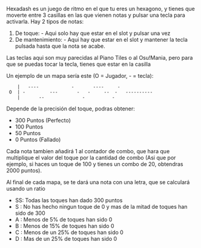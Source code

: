 Hexadash es un juego de ritmo en el que tu eres un hexagono, y tienes que moverte entre 3 casillas en las que vienen notas y pulsar una tecla para activarla. Hay 2 tipos de notas:
1) De toque:
       - Aqui solo hay que estar en el slot y pulsar una vez
1) De mantenimiento:
        - Aqui hay que estar en el slot y mantener la tecla pulsada hasta que la nota se acabe.

Las teclas aqui son muy parecidas al Piano Tiles o al Osu!Mania, pero para que se puedas tocar la tecla, tienes que estar en la casilla

Un ejemplo de un mapa sería este (O = Jugador, - = tecla):
```
    |   ----            -       ----     -  
 O  | -         ---       -   -     --  -   ----------
    |       --              -          -
```
Depende de la precisión del toque, podras obtener:
- 300 Puntos (Perfecto)
- 100 Puntos 
- 50 Puntos
- 0 Puntos (Fallado)

Cada nota tambien añadirá 1 al contador de combo, que hara que multiplique el valor del toque por la cantidad de combo (Asi que por ejemplo, si haces un toque de 100 y tienes un combo de 20, obtendras 2000 puntos).

Al final de cada mapa, se te dará una nota con una letra, que se calculará usando un ratio

- SS: Todas las toques han dado 300 puntos
- S : No has hecho ningun toque de 0 y mas de la mitad de toques han sido de 300
- A : Menos de 5% de toques han sido 0
- B : Menos de 15% de toques han sido 0
- C : Menos de un 25% de toques han sido 0
- D : Mas de un 25% de toques han sido 0